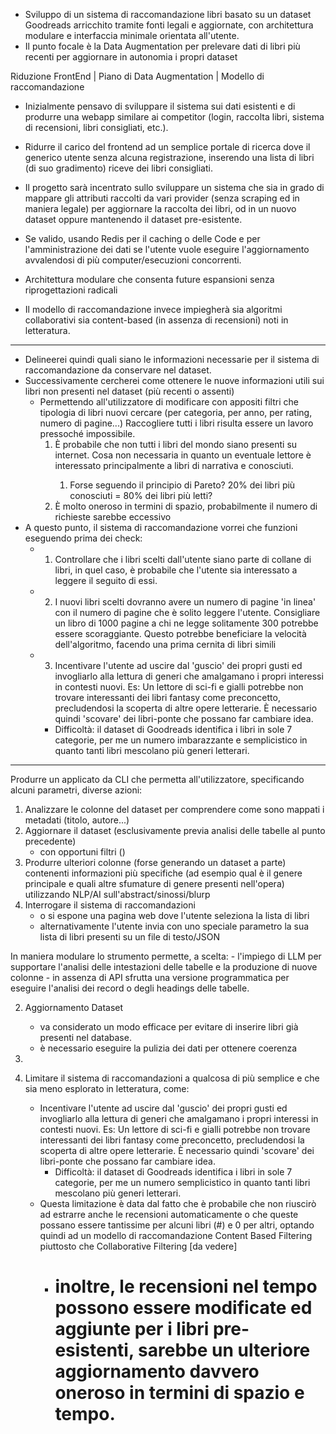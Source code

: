 - Sviluppo di un sistema di raccomandazione libri basato su un dataset Goodreads arricchito tramite fonti legali e aggiornate, con architettura modulare e interfaccia minimale orientata all'utente.
- Il punto focale è la Data Augmentation per prelevare dati di libri più recenti per aggiornare in autonomia i propri dataset

Riduzione FrontEnd | Piano di Data Augmentation | Modello di raccomandazione

- Inizialmente pensavo di sviluppare il sistema sui dati esistenti e di produrre una webapp similare ai competitor (login, raccolta libri, sistema di recensioni, libri consigliati, etc.).
- Ridurre il carico del frontend ad un semplice portale di ricerca dove il generico utente senza alcuna registrazione, inserendo una lista di libri (di suo gradimento) riceve dei libri consigliati.

- Il progetto sarà incentrato sullo sviluppare un sistema che sia in grado di mappare gli attributi raccolti da vari provider (senza scraping ed in maniera legale) per aggiornare la raccolta dei libri, od in un nuovo dataset oppure mantenendo il dataset pre-esistente. 
- Se valido, usando Redis per il caching o delle Code e per l'amministrazione dei dati se l'utente vuole eseguire l'aggiornamento avvalendosi di più computer/esecuzioni concorrenti.
- Architettura modulare che consenta future espansioni senza riprogettazioni radicali

- Il modello di raccomandazione invece impiegherà sia algoritmi collaborativi sia content-based (in assenza di recensioni) noti in letteratura.

---
- Delineerei quindi quali siano le informazioni necessarie per il sistema di raccomandazione da conservare nel dataset.
- Successivamente cercherei come ottenere le nuove informazioni utili sui libri non presenti nel dataset (più recenti o assenti)
	- Permettendo all'utilizzatore di modificare con appositi filtri che tipologia di libri nuovi cercare (per categoria, per anno, per rating, numero di pagine...) Raccogliere tutti i libri risulta essere un lavoro pressoché impossibile. 
	  1) È probabile che non tutti i libri del mondo siano presenti su internet. Cosa non necessaria in quanto un eventuale lettore è interessato principalmente a libri di narrativa e <minimamente> conosciuti.  
		  1) Forse seguendo il principio di Pareto? 20% dei libri più conosciuti = 80% dei libri più letti?
	  2) È molto oneroso in termini di spazio, probabilmente il numero di richieste sarebbe eccessivo
- A questo punto, il sistema di raccomandazione vorrei che funzioni eseguendo prima dei check:
	- 1) Controllare che i libri scelti dall'utente siano parte di collane di libri, in quel caso, è probabile che l'utente sia interessato a leggere il seguito di essi.
	- 2) I nuovi libri scelti dovranno avere un numero di pagine 'in linea' con il numero di pagine che è solito leggere l'utente. Consigliare un libro di 1000 pagine a chi ne legge solitamente 300 potrebbe essere scoraggiante. Questo potrebbe beneficiare la velocità dell'algoritmo, facendo una prima cernita di libri simili
	- 3) Incentivare l'utente ad uscire dal 'guscio' dei propri gusti ed invogliarlo alla lettura di generi che amalgamano i propri interessi in contesti nuovi. Es: Un lettore di sci-fi e gialli potrebbe non trovare interessanti dei libri fantasy come preconcetto, precludendosi la scoperta di altre opere letterarie. È necessario quindi 'scovare' dei libri-ponte che possano far cambiare idea.
		- Difficoltà: il dataset di Goodreads identifica i libri in sole 7 categorie, per me un numero imbarazzante e semplicistico in quanto tanti libri mescolano più generi letterari.


---

Produrre un applicato da CLI che permetta all'utilizzatore, specificando alcuni parametri, diverse azioni:
1) Analizzare le colonne del dataset per comprendere come sono mappati i metadati (titolo, autore...)
2) Aggiornare il dataset (esclusivamente previa analisi delle tabelle al punto precedente)
	- con opportuni filtri ()
3) Produrre ulteriori colonne (forse generando un dataset a parte) contenenti informazioni più specifiche (ad esempio qual è il genere principale e quali altre sfumature di genere presenti nell'opera) utilizzando NLP/AI sull'abstract/sinossi/blurp
4) Interrogare il sistema di raccomandazioni
	- o si espone una pagina web dove l'utente seleziona la lista di libri
	- alternativamente l'utente invia con uno speciale parametro la sua lista di libri presenti su un file di testo/JSON

In maniera modulare lo strumento permette, a scelta:
	- l'impiego di LLM per supportare l'analisi delle intestazioni delle tabelle e la produzione di nuove colonne
	- in assenza di API sfrutta una versione programmatica per eseguire l'analisi dei record o degli headings delle tabelle.

2) Aggiornamento Dataset
	- va considerato un modo efficace per evitare di inserire libri già presenti nel database.
	- è necessario eseguire la pulizia dei dati per ottenere coerenza 

3) 
4) Limitare il sistema di raccomandazioni a qualcosa di più semplice e che sia meno esplorato in letteratura, come:
	- Incentivare l'utente ad uscire dal 'guscio' dei propri gusti ed invogliarlo alla lettura di generi che amalgamano i propri interessi in contesti nuovi. Es: Un lettore di sci-fi e gialli potrebbe non trovare interessanti dei libri fantasy come preconcetto, precludendosi la scoperta di altre opere letterarie. È necessario quindi 'scovare' dei libri-ponte che possano far cambiare idea.
		- Difficoltà: il dataset di Goodreads identifica i libri in sole 7 categorie, per me un numero semplicistico in quanto tanti libri mescolano più generi letterari.
	- Questa limitazione è data dal fatto che è probabile che non riuscirò ad estrarre anche le recensioni automaticamente o che queste possano essere tantissime per alcuni libri (#) e 0 per altri, optando quindi ad un modello di raccomandazione Content Based Filtering piuttosto che Collaborative Filtering [da vedere]
		- #  inoltre, le recensioni nel tempo possono essere modificate ed aggiunte per i libri pre-esistenti, sarebbe un ulteriore aggiornamento davvero oneroso in termini di spazio e tempo.

